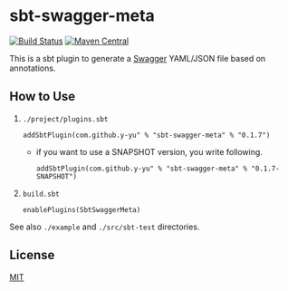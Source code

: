 sbt-swagger-meta
============================

[![Build Status](https://travis-ci.org/y-yu/sbt-swagger-meta.svg?branch=master)](https://travis-ci.org/y-yu/sbt-swagger-meta)
[![Maven Central](https://maven-badges.herokuapp.com/maven-central/com.github.y-yu/sbt-swagger-meta/badge.svg)](https://maven-badges.herokuapp.com/maven-central/com.github.y-yu/sbt-swagger-meta)

This is a sbt plugin to generate a [Swagger](https://swagger.io/) YAML/JSON file based on annotations.

## How to Use

1. `./project/plugins.sbt`

    ```
    addSbtPlugin(com.github.y-yu" % "sbt-swagger-meta" % "0.1.7")
    ```
    - if you want to use a SNAPSHOT version, you write following.
        ```
        addSbtPlugin(com.github.y-yu" % "sbt-swagger-meta" % "0.1.7-SNAPSHOT")
        ```
    
2. `build.sbt`

    ```
    enablePlugins(SbtSwaggerMeta)
    ```

See also `./example` and `./src/sbt-test` directories.

## License

[MIT](https://github.com/y-yu/sbt-swagger-meta/blob/master/LICENSE)
